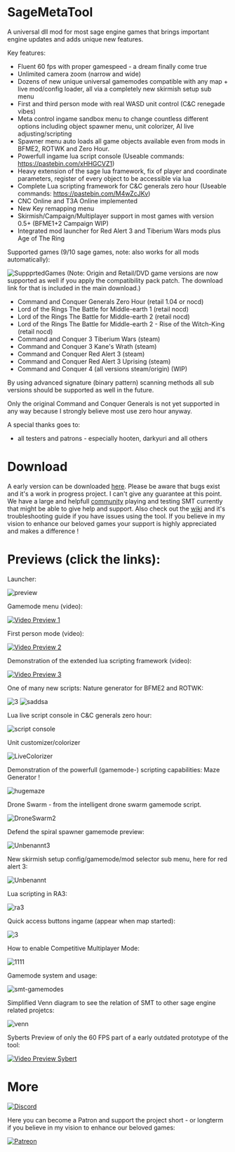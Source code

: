 # SageMetaTool

A universal dll mod for most sage engine games that brings important engine updates and adds unique new features.

Key features:
- Fluent 60 fps with proper gamespeed - a dream finally come true
- Unlimited camera zoom (narrow and wide)
- Dozens of new unique universal gamemodes compatible with any map + live mod/config loader, all via a completely new skirmish setup sub menu
- First and third person mode with real WASD unit control (C&C renegade vibes)
- Meta control ingame sandbox menu to change countless different options including object spawner menu, unit colorizer, AI live adjusting/scripting
- Spawner menu auto loads all game objects available even from mods in BFME2, ROTWK and Zero Hour. 
- Powerfull ingame lua script console (Useable commands: https://pastebin.com/xHHGCVZ1)
- Heavy extension of the sage lua framework, fix of player and coordinate parameters, register of every object to be accessible via lua
- Complete Lua scripting framework for C&C generals zero hour (Useable commands: https://pastebin.com/M4wZcJKv)
- CNC Online and T3A Online implemented
- New Key remapping menu
- Skirmish/Campaign/Multiplayer support in most games with version 0.5+ (BFME1+2 Campaign WIP)
- Integrated mod launcher for Red Alert 3 and Tiberium Wars mods plus Age of The Ring

Supported games (9/10 sage games, note: also works for all mods automatically):

![SuppprtedGames](https://user-images.githubusercontent.com/26028969/145710215-ffac9e00-9a3d-4dc6-ae7b-0cbf4d328c0a.PNG)
(Note: Origin and Retail/DVD game versions are now supported as well if you apply the compatibility pack patch. The download link for that is included in the main download.)
- Command and Conquer Generals Zero Hour (retail 1.04 or nocd)
- Lord of the Rings The Battle for Middle-earth 1 (retail nocd)
- Lord of the Rings The Battle for Middle-earth 2 (retail nocd)
- Lord of the Rings The Battle for Middle-earth 2 - Rise of the Witch-King (retail nocd)
- Command and Conquer 3 Tiberium Wars (steam)
- Command and Conquer 3 Kane's Wrath (steam)
- Command and Conquer Red Alert 3 (steam)
- Command and Conquer Red Alert 3 Uprising (steam)
- Command and Conquer 4 (all versions steam/origin) (WIP)

By using advanced signature (binary pattern) scanning methods all sub versions should be supported as well in the future.

Only the original Command and Conquer Generals is not yet supported in any way because I strongly believe most use zero hour anyway.

A special thanks goes to:

- all testers and patrons - especially hooten, darkyuri and all others

# Download

A early version can be downloaded [here](https://www.patreon.com/posts/53702342). Please be aware that bugs exist and it's a work in progress project.
I can't give any guarantee at this point. We have a large and helpfull [community](https://www.patreon.com/posts/52801927) playing and testing SMT currently that might be able to give help and support. Also check out the [wiki](https://github.com/MetaIdea/SageMetaTool/wiki#faq) and it's troubleshooting guide if you have issues using the tool. If you believe in my vision to enhance our beloved games your support is highly appreciated and makes a difference !

# Previews (click the links):

Launcher:

![preview](https://user-images.githubusercontent.com/26028969/125347144-dd0b5000-e35a-11eb-9f2a-9577563aceb7.JPG)

Gamemode menu (video):

[![Video Preview 1](https://img.youtube.com/vi/hn2ikuj7288/0.jpg)](https://www.youtube.com/watch?v=hn2ikuj7288)

First person mode (video):

[![Video Preview 2](https://img.youtube.com/vi/iyZFXCaPxiU/0.jpg)](https://www.youtube.com/watch?v=iyZFXCaPxiU)

Demonstration of the extended lua scripting framework (video):

[![Video Preview 3](https://img.youtube.com/vi/sMp1uMzCIdk/0.jpg)](https://www.youtube.com/watch?v=sMp1uMzCIdk)

One of many new scripts: Nature generator for BFME2 and ROTWK:

![3](https://user-images.githubusercontent.com/26028969/123271899-8f40bc00-d501-11eb-9ba1-cf3d2df106f3.JPG)
![saddsa](https://user-images.githubusercontent.com/26028969/123271936-9962ba80-d501-11eb-9f5a-0ffdae52adf5.JPG)

Lua live script console in C&C generals zero hour:

![script console](https://user-images.githubusercontent.com/26028969/123272044-af707b00-d501-11eb-86ab-486bd4d24d6a.JPG)

Unit customizer/colorizer

![LiveColorizer](https://user-images.githubusercontent.com/26028969/145855539-22588b43-c8fd-4d02-948c-9002ddf58162.JPG)

Demonstration of the powerfull (gamemode-) scripting capabilities: Maze Generator !

![hugemaze](https://user-images.githubusercontent.com/26028969/145855806-e2f4a6a7-9ae3-4e44-8e20-909122cfa71f.JPG)

 Drone Swarm - from the intelligent drone swarm gamemode script.

 ![DroneSwarm2](https://user-images.githubusercontent.com/26028969/145855915-13852ab0-6e34-4ae6-926d-b5c690e2a79d.JPG)

 Defend the spiral spawner gamemode preview:

 ![Unbenannt3](https://user-images.githubusercontent.com/26028969/145856100-ba3cfb64-fe96-4078-a317-d1d75177fec5.JPG)

New skirmish setup config/gamemode/mod selector sub menu, here for red alert 3:

![Unbenannt](https://user-images.githubusercontent.com/26028969/145856224-103ede5d-6fff-4aab-96c7-5cc396c716f3.JPG)

Lua scripting in RA3:

![ra3](https://user-images.githubusercontent.com/26028969/145856291-79c88baf-66e8-4e8c-a774-ade5ea1c234f.PNG)

Quick access buttons ingame (appear when map started):

![3](https://user-images.githubusercontent.com/26028969/155856496-898c3df1-3313-4f24-93cc-4d7ba00fa710.PNG)

How to enable Competitive Multiplayer Mode:

![1111](https://user-images.githubusercontent.com/26028969/201093299-d5af8ae8-e072-4cc2-a3b1-6580a09e6d56.PNG)

Gamemode system and usage:

![smt-gamemodes](https://user-images.githubusercontent.com/26028969/145856442-aaf583da-d01e-4f18-8363-15f61b713620.jpg)

Simplified Venn diagram to see the relation of SMT to other sage engine related projetcs: 

![venn](https://user-images.githubusercontent.com/26028969/145856762-990a5387-37e8-4b12-8ca6-f6463dd5f231.png)

Syberts Preview of only the 60 FPS part of a early outdated prototype of the tool:

[![Video Preview Sybert](https://img.youtube.com/vi/atDykrfu-wU/0.jpg)](https://www.youtube.com/watch?v=atDykrfu-wU)

# More

[![Discord](https://discord.com/assets/ff41b628a47ef3141164bfedb04fb220.png)](https://discord.gg/3vEazayfaV)

Here you can become a Patron and support the project short - or longterm if you believe in my vision to enhance our beloved games:

[![Patreon](https://not2grand.co.uk/wp-content/uploads/2018/07/patreon-logo.png)](https://www.patreon.com/metaidea)
